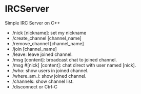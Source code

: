 # IRCServer
Simple IRC Server on C++

* /nick [nickname]: set my nickname
* /create_channel [channel_name]
* /remove_channel [channel_name]
* /join [channel_name]
* /leave: leave joined channel.
* /msg [content]: broadcast chat to joined channel.
* /msg #[nick] [content]: chat direct with user named [nick].
* /who: show users in joined channel.
* /where_am_i: show joined channel.
* /channels: show channel list.
* /disconnect or Ctrl-C
